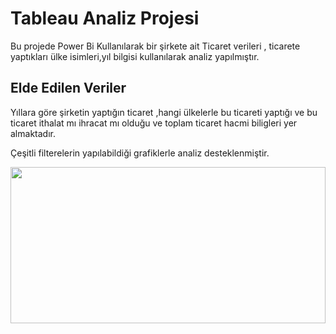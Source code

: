 # Tableau Analiz Projesi

Bu projede Power Bi Kullanılarak bir şirkete ait Ticaret verileri , ticarete yaptıkları ülke isimleri,yıl bilgisi kullanılarak analiz yapılmıştır.

## Elde Edilen Veriler

Yıllara göre şirketin yaptığın ticaret ,hangi ülkelerle bu ticareti yaptığı ve bu ticaret ithalat mı ihracat mı olduğu ve toplam ticaret hacmi biligleri yer almaktadır.

Çeşitli filterelerin yapılabildiği grafiklerle analiz desteklenmiştir.

<img src="https://github.com/AysenurBALKAN/PowerBiSatisAnalizRaporu/blob/main/powerbiProject.PNG" width="100%" height="250px">
